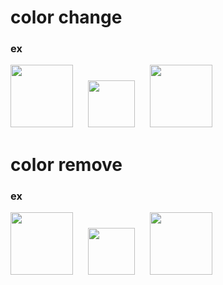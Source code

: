 # color change
### ex
<img src="https://github.com/carter4299/utility/assets/133709987/1c0cee15-7a93-45de-94ee-4cf0b2692a76" width="100" style="margin-right: 20px;"> <img src="https://github.com/carter4299/utility/assets/133709987/a21d35cb-87a1-42b3-8ee5-c2fb7bcb5ab7" width="75"> <img src="https://github.com/carter4299/utility/assets/133709987/5e7d1689-4f51-4b3c-84e2-1db0614fa2be" width="100" style="margin-left: 20px;">




# color remove 
### ex
<img src="https://github.com/carter4299/utility/assets/133709987/795494f2-0575-4665-b600-65f9b71be77a" width="100" style="margin-right: 20px;"> <img src="https://github.com/carter4299/utility/assets/133709987/a21d35cb-87a1-42b3-8ee5-c2fb7bcb5ab7" width="75"> <img src="https://github.com/carter4299/utility/assets/133709987/03e785b5-b6d4-4724-acb9-39ebfe52ca36" width="100" style="margin-left: 20px;"> 
